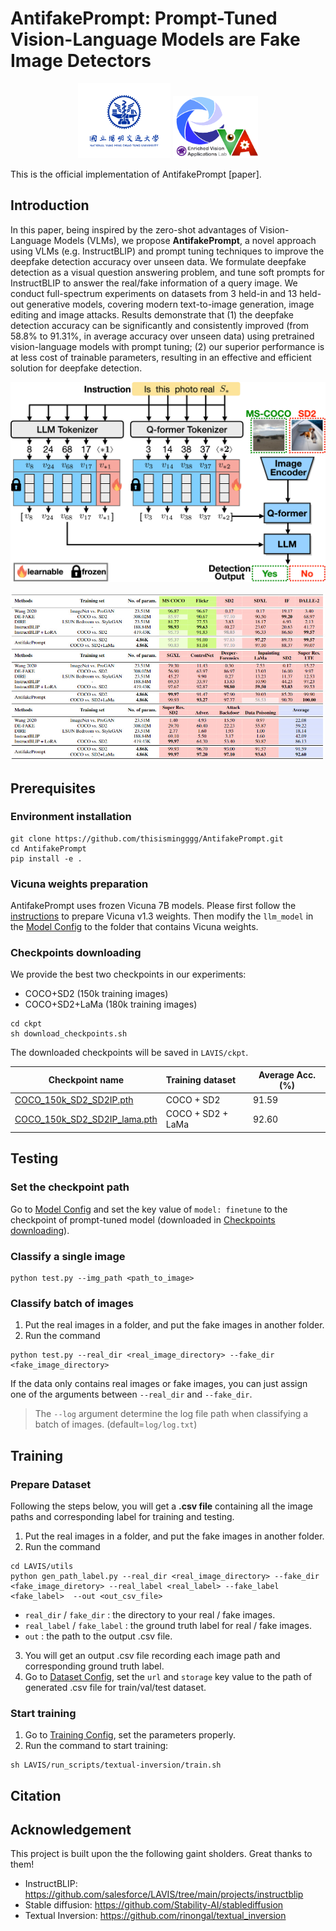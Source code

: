 # AntifakePrompt: Prompt-Tuned Vision-Language Models are Fake Image Detectors

<div align="center">
    <a><img src="docs/NYCU_logo.png"  height="120px" ></a>
    <a><img src="docs/EVA_logo.png"  height="100px" ></a>
</div>

This is the official implementation of AntifakePrompt [paper].

## Introduction

In this paper, being inspired by the zero-shot advantages of Vision-Language Models (VLMs), we propose **AntifakePrompt**, a novel approach using VLMs (e.g. InstructBLIP) and prompt tuning techniques to improve the deepfake detection accuracy over unseen data. We formulate deepfake detection as a visual question answering problem, and tune soft prompts for InstructBLIP to answer the real/fake information of a query image. We conduct full-spectrum experiments on datasets from 3 held-in and 13 held-out generative models, covering modern text-to-image generation, image editing and image attacks. Results demonstrate that (1) the deepfake detection accuracy can be significantly and consistently improved (from 58.8\% to 91.31\%, in average accuracy over unseen data) using pretrained vision-language models with prompt tuning; (2) our superior performance is at less cost of trainable parameters, resulting in an effective and efficient solution for deepfake detection.

<p align="center">
<img src="docs/antifakeprompt.png" width="600">
</p>

<p align="center">
<img src="docs/results.jpg" width="600">
</p>

## Prerequisites

### Environment installation

```
git clone https://github.com/thisismingggg/AntifakePrompt.git
cd AntifakePrompt
pip install -e .
```
### Vicuna weights preparation

AntifakePrompt uses frozen Vicuna 7B models. Please first follow the [instructions](https://github.com/lm-sys/FastChat) to prepare Vicuna v1.3 weights. Then modify the `llm_model` in the [Model Config](lavis/configs/models/blip2/blip2_instruct_vicuna7b_textinv.yaml) to the folder that contains Vicuna weights.

### Checkpoints downloading
We provide the best two checkpoints in our experiments:
- COCO+SD2 (150k training images)
- COCO+SD2+LaMa (180k training images)

```
cd ckpt
sh download_checkpoints.sh
```
The downloaded checkpoints will be saved in `LAVIS/ckpt`.



| Checkpoint name                                                                                                       | Training dataset  | Average Acc. (%) |
| --------------------------------------------------------------------------------------------------------------------- |:----------------- | ---------------- |
| [COCO_150k_SD2_SD2IP.pth](https://drive.google.com/file/d/1fu8oxPI0eXrqtlgYKg00SfgXC-jZVCaT/view?usp=share_link)      | COCO + SD2        | 91.59            |
| [COCO_150k_SD2_SD2IP_lama.pth](https://drive.google.com/file/d/1bltqH3KPT03ypb49c4bs0VXKsaY6lKb7/view?usp=share_link) | COCO + SD2 + LaMa | 92.60            |


## Testing

### Set the checkpoint path
Go to [Model Config](lavis/configs/models/blip2/blip2_instruct_vicuna7b_textinv.yaml) and set the key value of `model: finetune` to the checkpoint of prompt-tuned model (downloaded in [Checkpoints downloading](#Checkpoints-downloading)).

### Classify a single image

```
python test.py --img_path <path_to_image>
```
### Classify batch of images
1. Put the real images in a folder, and put the fake images in another folder.
2. Run the command
```
python test.py --real_dir <real_image_directory> --fake_dir <fake_image_directory>
```
If the data only contains real images or fake images, you can just assign one of the arguments between `--real_dir` and `--fake_dir`.

> The `--log` argument determine the log file path when classifying a batch of images. (default=`log/log.txt`)

## Training

### Prepare Dataset

Following the steps below, you will get a **.csv file** containing all the image paths and corresponding label for training and testing.

1. Put the real images in a folder, and put the fake images in another folder.
2. Run the command
```
cd LAVIS/utils
python gen_path_label.py --real_dir <real_image_directory> --fake_dir <fake_image_diretory> --real_label <real_label> --fake_label <fake_label>  --out <out_csv_file>
```
- `real_dir` / `fake_dir` : the directory to your real / fake images.
- `real_label` / `fake_label` : the ground truth label for real / fake images.
- `out` : the path to the output .csv file.

3. You will get an output .csv file recording each image path and corresponding ground truth label.
4. Go to [Dataset Config](lavis/configs/datasets/textinv/textinv.yaml), set the `url` and `storage` key value to the path of generated .csv file for train/val/test dataset.

### Start training
1. Go to [Training Config](lavis/projects/textual-inversion/textinv_train.yaml), set the parameters properly. 
2. Run the command to start training:

```
sh LAVIS/run_scripts/textual-inversion/train.sh
```
 
 ## Citation
 
 
 ## Acknowledgement

This project is built upon the the following gaint sholders. Great thanks to them!

- InstructBLIP: https://github.com/salesforce/LAVIS/tree/main/projects/instructblip
- Stable diffusion: https://github.com/Stability-AI/stablediffusion
- Textual Inversion: https://github.com/rinongal/textual_inversion